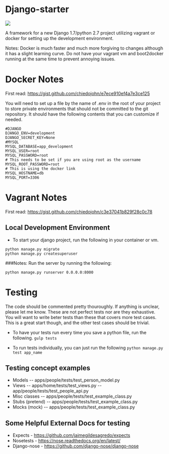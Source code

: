 Django-starter
=========
<img src="https://travis-ci.org/chiedojohn/django-starter.svg?branch=master" />

A framework for a new Django 1.7/python 2.7 project utilizing vagrant or docker for setting up the development environment.

Notes: Docker is much faster and much more forgiving to changes although it has a slight learning curve. Do not have your vagrant vm and boot2docker running at the same time to prevent annoying issues.

Docker Notes
====================
First read: https://gist.github.com/chiedojohn/e7ece910ef4a7e3ce125

You will need to set up a file by the name of .env in the root of your project to store private environments that should not be committed to the git repository. It should have the following contents that you can customize if needed.
```
#DJANGO
DJANGO_ENV=development
DJANGO_SECRET_KEY=None
#MYSQL
MYSQL_DATABASE=app_development
MYSQL_USER=root
MYSQL_PASSWORD=root
# This needs to be set if you are using root as the username
MYSQL_ROOT_PASSWORD=root
# This is using the docker link
MYSQL_HOSTNAME=db
MYSQL_PORT=3306
```

Vagrant Notes
====================
First read: https://gist.github.com/chiedojohn/c3e37041b829f28c0c78

Local Development Environment
----------
- To start your django project, run the following in your container or vm.
```
python manage.py migrate
python manage.py createsuperuser
```

###Notes:
Run the server by running the following: 
```
python manage.py runserver 0.0.0.0:8000
```

Testing
=====================
The code should be commented pretty thouroughly. If anything is unclear, please let me know. These are not perfect tests nor are they exhaustive. You will want to write beter tests than these that covers more test cases. This is a great start though, and the other test cases should be trivial.

- To have your tests run every time you save a python file, run the following.
```gulp tests```

- To run tests individually, you can just run the following
```python manage.py test app_name```

Testing concept examples
-------------------
- Models
-- apps/people/tests/test_person_model.py
- Views
-- apps/home/tests/test_views.py
-- app/people/tests/test_people_api.py
- Misc classes
-- apps/people/tests/test_example_class.py
- Stubs (pretend)
-- apps/people/tests/test_example_class.py
- Mocks (mock)
-- apps/people/tests/test_example_class.py

Some Helpful External Docs for testing
-----------
- Expects - https://github.com/jaimegildesagredo/expects
- Nosetests - https://nose.readthedocs.org/en/latest/
- Django-nose - https://github.com/django-nose/django-nose
